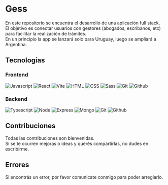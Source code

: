 # Gess
En este repositorio se encuentra el desarrollo de una aplicación full stack. <br>
El objetivo es conectar usuarios con gestores (abogados, escribanos, etc) para facilitar la realización de trámites. <br>
En un principio la app se lanzará solo para Uruguay, luego se ampliará a Argentina.

## Tecnologías
### Frontend
<div>
<img alt="Javascript" src="https://img.shields.io/badge/Javascript-7D9D9C?style=for-the-badge&logo=javascript&logoColor=white">
<img alt="React" src="https://img.shields.io/badge/React-7D9D9C?style=for-the-badge&logo=react&logoColor=white">
<img alt="Vite" src="https://img.shields.io/badge/Vite-7D9D9C?style=for-the-badge&logo=vite&logoColor=white">
<img alt="HTML" src="https://img.shields.io/badge/HTML-7D9D9C?style=for-the-badge&logo=html5&logoColor=white">
<img alt="CSS" src="https://img.shields.io/badge/CSS-7D9D9C?style=for-the-badge&logo=css3&logoColor=white">
<img alt="Sass" src="https://img.shields.io/badge/Sass-7D9D9C?style=for-the-badge&logo=sass&logoColor=white">
<img alt="Git" src="https://img.shields.io/badge/Git-7D9D9C?style=for-the-badge&logo=git&logoColor=white">
<img alt="Github" src="https://img.shields.io/badge/Github-7D9D9C?style=for-the-badge&logo=github&logoColor=white">
</div>

### Backend
<div>
<img alt="Typescript" src="https://img.shields.io/badge/TypeScript-7D9D9C?style=for-the-badge&logo=typescript&logoColor=white">
<img alt="Node" src="https://img.shields.io/badge/Node-7D9D9C?style=for-the-badge&logo=node.js&logoColor=white">
<img alt="Express" src="https://img.shields.io/badge/Express-7D9D9C?style=for-the-badge&logo=express&logoColor=white">
<img alt="Mongo" src="https://img.shields.io/badge/MongoDB-7D9D9C?style=for-the-badge&logo=mongodb&logoColor=white">
<img alt="Git" src="https://img.shields.io/badge/Git-7D9D9C?style=for-the-badge&logo=git&logoColor=white">
<img alt="Github" src="https://img.shields.io/badge/Github-7D9D9C?style=for-the-badge&logo=github&logoColor=white">
</div>

## Contribuciones

Todas las contribuciones son bienvenidas. <br>
Si se te ocurren mejoras o ideas y querés compartirlas, no dudes en escribirme.

## Errores

Si encontrás un error, por favor comunicate conmigo para poder arreglarlo.

